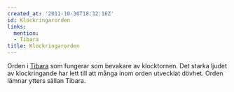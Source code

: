 ```yaml
---
created_at: '2011-10-30T18:32:16Z'
id: Klockringarorden
links:
  mention:
  - Tibara
title: Klockringarorden
---
```


Orden i [Tibara] som fungerar som bevakare av klocktornen. Det starka ljudet av klockringande har
lett till att många inom orden utvecklat dövhet. Orden lämnar ytters sällan Tibara.

  [Tibara]: Tibara